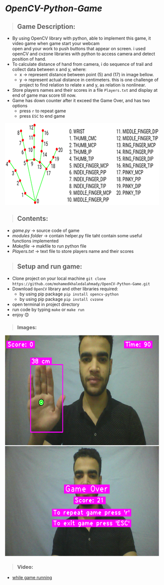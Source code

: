 # *OpenCV-Python-Game*
> ## Game Description:
   * By using OpenCV library with python, able to implement this game, it video game when game start your webcam          
   open and your work to push buttons that appear on screen. i used openCV and cvzone libraries with python to access camera and detect position of hand.
   * To calculate distance of hand from camera, i do sequence of trail and collect data between x and y, where:
      * x &#x2192; represent distance between point (5) and (17) in image bellow.
      * y &#x2192; represent actual distance in centimeters.
    this is one challenge of project to find relation to relate x and y, as relation is nonlinear.
   * Store players names and their scores in a file `Players.txt` and display at end of game max score till now.
   * Game has down counter after it exceed the Game Over, and has two options 
      * press `r` to repeat game
      * press `ESC` to end game
<p style="text-align:center;">
   <img src="images/hand_landmarks.png" alt="Logo" width="771.5" height="269">
</p>

> ## Contents:
   * _game.py_ &#x2192; source code of game
   * _modules folder_ &#x2192; contain helper.py file taht contain some useful functions implemented 
   * _Makefile_ &#x2192; makfile to run python file
   * _Players.txt_ &#x2192; text file to store players name and their scores
   
> ## Setup and run game:
   * Clone project on your local machine 
    `git clone https://github.com/mohamedkhaledalahmady/OpenCV-Python-Game.git`
   * Download `OpenCV` library and other libraries required:
        * by using pip package `pip install opencv-python`
        * by using pip package `pip install cvzone`
   * open terminal in project directory
   * run code by typing `make` or `make run`
   * enjoy &#128522;

> ### Images:
<img src="images/screen%200.png" width="640" height="360">
<img src="images/screen%206.png" width="640" height="360">

> ### Video:
  * <a href="https://drive.google.com/file/d/1St52DaiI-QAjCqqSOWrf7c3OeruUm7kQ/view?usp=sharing">
            while game running
   </a>
